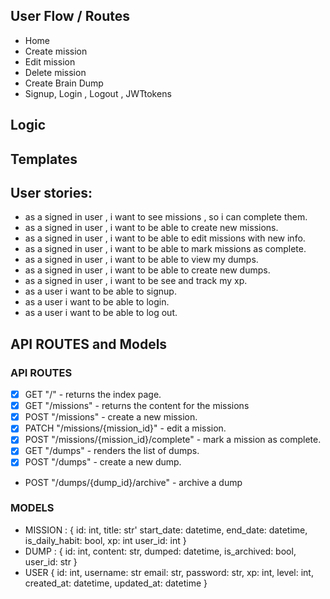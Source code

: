 ## User Flow / Routes
- Home
- Create mission
- Edit mission
- Delete mission
- Create Brain Dump
- Signup, Login , Logout , JWTtokens

## Logic


## Templates

## User stories:
- as a signed in user , i want to see missions , so i can complete them.
- as a signed in user , i want to be able to create new missions.
- as a signed in user , i want to be able to edit missions with new info.
- as a signed in user , i want to be able to mark missions as complete.
- as a signed in user , i want to be able to view my dumps.
- as a signed in user , i want to be able to create new dumps.
- as a signed in user , i want to be see and track my xp.
- as a user i want to be able to signup.
- as a user i want to be able to login.
- as a user i want to be able to log out.


## API ROUTES and Models
### API ROUTES
- [x] GET  "/" - returns the index page.
- [x] GET "/missions" - returns the content for the missions
- [x] POST "/missions" - create a new mission.
- [x] PATCH "/missions/{mission_id}" - edit a mission.
- [x] POST "/missions/{mission_id}/complete" - mark a mission as complete.
- [x] GET "/dumps" - renders the list of dumps.
- [x] POST "/dumps" - create a new dump.
- POST "/dumps/{dump_id}/archive" - archive a dump

### MODELS
- MISSION : {
    id: int,
    title: str'
    start_date: datetime,
    end_date: datetime,
    is_daily_habit: bool,
    xp: int
    user_id: int
}
- DUMP : {
    id: int,
    content: str,
    dumped: datetime,
    is_archived: bool,
    user_id: str
}
- USER {
    id: int,
    username: str
    email: str,
    password: str,
    xp: int,
    level: int,
    created_at: datetime,
    updated_at: datetime
}
